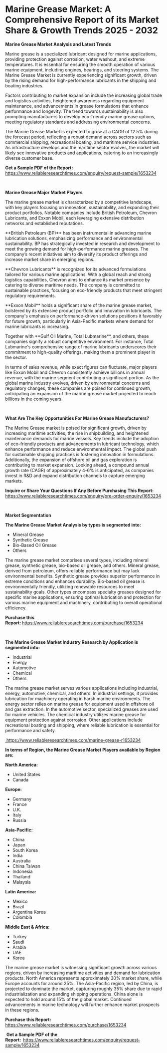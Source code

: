 <p><h1>Marine Grease Market: A Comprehensive Report of its Market Share & Growth Trends 2025 - 2032</h1></p><p><strong>Marine Grease Market Analysis and Latest Trends</strong></p>
<p><p>Marine grease is a specialized lubricant designed for marine applications, providing protection against corrosion, water washout, and extreme temperatures. It is essential for ensuring the smooth operation of various marine equipment, including engines, bearings, and steering systems. The Marine Grease Market is currently experiencing significant growth, driven by the rising demand for high-performance lubricants in the shipping and boating industries. </p><p>Factors contributing to market expansion include the increasing global trade and logistics activities, heightened awareness regarding equipment maintenance, and advancements in grease formulations that enhance performance and longevity. The trend towards sustainability is also prompting manufacturers to develop eco-friendly marine grease options, meeting regulatory standards and addressing environmental concerns. </p><p>The Marine Grease Market is expected to grow at a CAGR of 12.5% during the forecast period, reflecting a robust demand across sectors such as commercial shipping, recreational boating, and maritime service industries. As infrastructure develops and the maritime sector evolves, the market will likely see innovative products and applications, catering to an increasingly diverse customer base.</p></p>
<p><strong>Get a Sample PDF of the Report:&nbsp;</strong> <a href="https://www.reliableresearchtimes.com/enquiry/request-sample/1653234?utm_campaign=3455&utm_medium=2&utm_source=Github&utm_content=ia&utm_term=16042025&utm_id=marine-grease">https://www.reliableresearchtimes.com/enquiry/request-sample/1653234</a></p>
<p>&nbsp;</p>
<p><strong>Marine Grease Major Market Players</strong></p>
<p><p>The marine grease market is characterized by a competitive landscape, with key players focusing on innovation, sustainability, and expanding their product portfolios. Notable companies include British Petroleum, Chevron Lubricants, and Exxon Mobil, each leveraging extensive distribution networks and established reputations.</p><p>**British Petroleum (BP)** has been instrumental in advancing marine lubrication solutions, emphasizing performance and environmental sustainability. BP has strategically invested in research and development to meet the growing demand for high-performance marine greases. The company’s recent initiatives aim to diversify its product offerings and increase market share in emerging regions.</p><p>**Chevron Lubricants** is recognized for its advanced formulations tailored for various marine applications. With a global reach and strong logistics capabilities, Chevron aims to enhance its market presence by catering to diverse maritime needs. The company is committed to sustainable practices, focusing on eco-friendly products that meet stringent regulatory requirements.</p><p>**Exxon Mobil** holds a significant share of the marine grease market, bolstered by its extensive product portfolio and innovation in lubricants. The company's emphasis on performance-driven solutions positions it favorably for future growth, particularly in Asia-Pacific markets where demand for marine lubricants is increasing.</p><p>Together with **Gulf Oil Marine, Total Lubmarine**, and others, these companies signify a robust competitive environment. For instance, Total Lubmarine's comprehensive range of marine lubricants underscores their commitment to high-quality offerings, making them a prominent player in the sector.</p><p>In terms of sales revenue, while exact figures can fluctuate, major players like Exxon Mobil and Chevron consistently achieve billions in annual revenue, with the marine segment contributing a significant portion. As the global marine industry evolves, driven by environmental concerns and regulatory changes, these companies are poised for continued growth, anticipating an expansion of the marine grease market projected to reach billions in the coming years.</p></p>
<p>&nbsp;</p>
<p><strong>What Are The Key Opportunities For Marine Grease Manufacturers?</strong></p>
<p><p>The Marine Grease market is poised for significant growth, driven by increasing maritime activities, the rise in shipbuilding, and heightened maintenance demands for marine vessels. Key trends include the adoption of eco-friendly products and advancements in lubricant technology, which enhance performance and reduce environmental impact. The global push for sustainable shipping practices is fostering innovation in formulations. Additionally, the expansion of offshore oil and gas exploration is contributing to market expansion. Looking ahead, a compound annual growth rate (CAGR) of approximately 4-6% is anticipated, as companies invest in R&D and expand distribution channels to capture emerging markets.</p></p>
<p><strong>Inquire or Share Your Questions If Any Before Purchasing This Report:</strong> <a href="https://www.reliableresearchtimes.com/enquiry/pre-order-enquiry/1653234?utm_campaign=3455&utm_medium=2&utm_source=Github&utm_content=ia&utm_term=16042025&utm_id=marine-grease">https://www.reliableresearchtimes.com/enquiry/pre-order-enquiry/1653234</a></p>
<p>&nbsp;</p>
<p><strong>Market Segmentation</strong></p>
<p><strong>The Marine Grease Market Analysis by types is segmented into:</strong></p>
<p><ul><li>Mineral Grease</li><li>Synthetic Grease</li><li>Bio-Based Oil Grease</li><li>Others</li></ul></p>
<p><p>The marine grease market comprises several types, including mineral grease, synthetic grease, bio-based oil grease, and others. Mineral grease, derived from petroleum, offers reliable performance but may lack environmental benefits. Synthetic grease provides superior performance in extreme conditions and enhances durability. Bio-based oil grease is environmentally friendly, utilizing renewable resources to meet sustainability goals. Other types encompass specialty greases designed for specific marine applications, ensuring optimal lubrication and protection for various marine equipment and machinery, contributing to overall operational efficiency.</p></p>
<p><strong>Purchase this Report:&nbsp;</strong><a href="https://www.reliableresearchtimes.com/purchase/1653234?utm_campaign=3455&utm_medium=2&utm_source=Github&utm_content=ia&utm_term=16042025&utm_id=marine-grease">https://www.reliableresearchtimes.com/purchase/1653234</a></p>
<p>&nbsp;</p>
<p><strong>The Marine Grease Market Industry Research by Application is segmented into:</strong></p>
<p><ul><li>Industrial</li><li>Energy</li><li>Automotive</li><li>Chemical</li><li>Others</li></ul></p>
<p><p>The marine grease market serves various applications including industrial, energy, automotive, chemical, and others. In industrial settings, it provides lubrication for machinery operating in harsh marine environments. The energy sector relies on marine grease for equipment used in offshore oil and gas extraction. In the automotive sector, specialized greases are used for marine vehicles. The chemical industry utilizes marine grease for equipment protection against corrosion. Other applications include recreational boating and shipping, where reliable lubrication is essential for performance and safety.</p></p>
<p><a href="https://www.reliableresearchtimes.com/marine-grease-r1653234?utm_campaign=3455&utm_medium=2&utm_source=Github&utm_content=ia&utm_term=16042025&utm_id=marine-grease">&nbsp;https://www.reliableresearchtimes.com/marine-grease-r1653234</a></p>
<p><strong>In terms of Region, the Marine Grease Market Players available by Region are:</strong></p>
<p>
    <p> <strong> North America: </strong>
        <ul>
            <li>United States</li>
            <li>Canada</li>
        </ul>
        </p> 
    <p> <strong> Europe: </strong>
        <ul>
            <li>Germany</li>
            <li>France</li>
            <li>U.K.</li>
            <li>Italy</li>
            <li>Russia</li>
        </ul>
        </p> 
    <p> <strong> Asia-Pacific: </strong>
        <ul>
            <li>China</li>
            <li>Japan</li>
            <li>South Korea</li>
            <li>India</li>
            <li>Australia</li>
            <li>China Taiwan</li>
            <li>Indonesia</li>
            <li>Thailand</li>
            <li>Malaysia</li>
        </ul>
        </p> 
    <p> <strong> Latin America: </strong>
        <ul>
            <li>Mexico</li>
            <li>Brazil</li>
            <li>Argentina Korea</li>
            <li>Colombia</li>
        </ul>
        </p> 
    <p> <strong> Middle East & Africa: </strong>
        <ul>
            <li>Turkey</li>
            <li>Saudi</li>
            <li>Arabia</li>
            <li>UAE</li>
            <li>Korea</li>
        </ul>
    </p>
    </p>
<p><p>The marine grease market is witnessing significant growth across various regions, driven by increasing maritime activities and demand for lubrication products. North America represents approximately 30% market share, while Europe accounts for around 25%. The Asia-Pacific region, led by China, is projected to dominate the market, capturing roughly 35% share due to rapid industrialization and expanding shipping operations. China alone is expected to hold around 15% of the global market. Continued advancements in marine technology will further enhance market prospects in these regions.</p></p>
<p><strong>Purchase this Report: </strong><a href="https://www.reliableresearchtimes.com/purchase/1653234?utm_campaign=3455&utm_medium=2&utm_source=Github&utm_content=ia&utm_term=16042025&utm_id=marine-grease">https://www.reliableresearchtimes.com/purchase/1653234</a></p>
<p>&nbsp;<strong>Get a Sample PDF of the Report:&nbsp;&nbsp;</strong><a href="https://www.reliableresearchtimes.com/enquiry/request-sample/1653234?utm_campaign=3455&utm_medium=2&utm_source=Github&utm_content=ia&utm_term=16042025&utm_id=marine-grease">https://www.reliableresearchtimes.com/enquiry/request-sample/1653234</a></p>
<p><strong></strong></p>
<p><p></p><p></p><p></p></p>